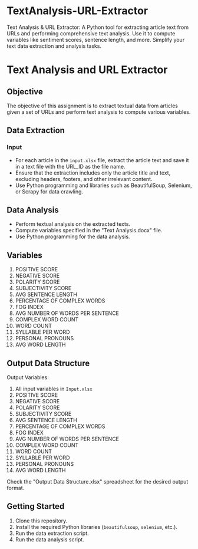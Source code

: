 # TextAnalysis-URL-Extractor
Text Analysis &amp; URL Extractor: A Python tool for extracting article text from URLs and performing comprehensive text analysis. Use it to compute variables like sentiment scores, sentence length, and more. Simplify your text data extraction and analysis tasks.

# Text Analysis and URL Extractor

## Objective
The objective of this assignment is to extract textual data from articles given a set of URLs and perform text analysis to compute various variables.

## Data Extraction
### Input
- For each article in the `input.xlsx` file, extract the article text and save it in a text file with the URL_ID as the file name.
- Ensure that the extraction includes only the article title and text, excluding headers, footers, and other irrelevant content.
- Use Python programming and libraries such as BeautifulSoup, Selenium, or Scrapy for data crawling.

## Data Analysis
- Perform textual analysis on the extracted texts.
- Compute variables specified in the "Text Analysis.docx" file.
- Use Python programming for the data analysis.

## Variables
1. POSITIVE SCORE
2. NEGATIVE SCORE
3. POLARITY SCORE
4. SUBJECTIVITY SCORE
5. AVG SENTENCE LENGTH
6. PERCENTAGE OF COMPLEX WORDS
7. FOG INDEX
8. AVG NUMBER OF WORDS PER SENTENCE
9. COMPLEX WORD COUNT
10. WORD COUNT
11. SYLLABLE PER WORD
12. PERSONAL PRONOUNS
13. AVG WORD LENGTH

## Output Data Structure
Output Variables:
1. All input variables in `Input.xlsx`
2. POSITIVE SCORE
3. NEGATIVE SCORE
4. POLARITY SCORE
5. SUBJECTIVITY SCORE
6. AVG SENTENCE LENGTH
7. PERCENTAGE OF COMPLEX WORDS
8. FOG INDEX
9. AVG NUMBER OF WORDS PER SENTENCE
10. COMPLEX WORD COUNT
11. WORD COUNT
12. SYLLABLE PER WORD
13. PERSONAL PRONOUNS
14. AVG WORD LENGTH

Check the "Output Data Structure.xlsx" spreadsheet for the desired output format.

## Getting Started
1. Clone this repository.
2. Install the required Python libraries (`beautifulsoup`, `selenium`, etc.).
3. Run the data extraction script.
4. Run the data analysis script.


